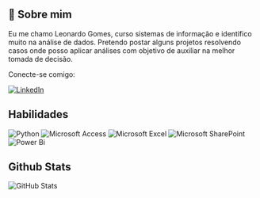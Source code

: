 ## 🚀 Sobre mim
Eu me chamo Leonardo Gomes, curso sistemas de informação e identifico muito na análise de dados. Pretendo postar alguns projetos resolvendo casos onde posso aplicar análises com objetivo de auxiliar na melhor tomada de decisão.

Conecte-se comigo:

[![LinkedIn](https://img.shields.io/badge/LinkedIn-005AFF?style=for-the-badge&logo=linkedin&logoColor=white)](https://www.linkedin.com/in/leogoferreira/)
## Habilidades
![Python](https://img.shields.io/badge/python-005AFF?style=for-the-badge&logo=python&logoColor=ffdd54) 
![Microsoft Access](https://img.shields.io/badge/Microsoft_Access-005AFF?style=for-the-badge&logo=microsoft-access&logoColor=white) 
![Microsoft Excel](https://img.shields.io/badge/Microsoft_Excel-005AFF?style=for-the-badge&logo=microsoft-excel&logoColor=white)
![Microsoft SharePoint ](https://img.shields.io/badge/Microsoft_SharePoint-005AFF?style=for-the-badge&logo=microsoft-sharepoint&logoColor=white)
![Power Bi](https://img.shields.io/badge/power_bi-005AFF?style=for-the-badge&logo=powerbi&logoColor=black)

## Github Stats
![GitHub Stats](https://github-readme-stats.vercel.app/api?username=leogomesof&theme=transparent&bg_color=005AFF&border_color=FFFFF&show_icons=true&icon_color=FFFFFF&title_color=FFFFFF&text_color=FFF)